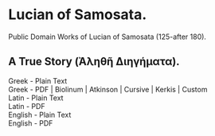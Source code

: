 # Lucian of Samosata.

Public Domain Works of Lucian of Samosata (125-after 180).

## A True Story (Ἀληθῆ Διηγήματα).

Greek - Plain Text  
Greek - PDF | Biolinum | Atkinson | Cursive | Kerkis | Custom  
Latin - Plain Text  
Latin - PDF  
English - Plain Text  
English - PDF  
